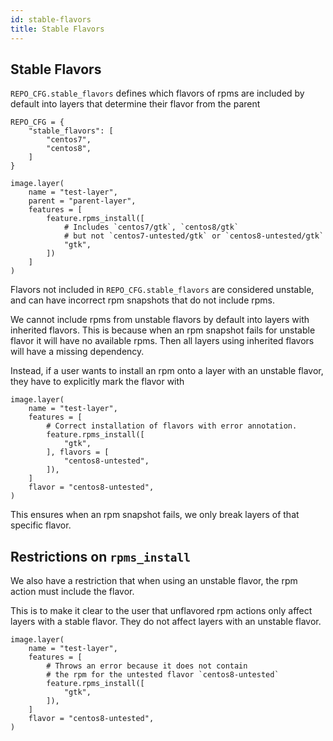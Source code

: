 ```yaml
---
id: stable-flavors
title: Stable Flavors
---
```


## Stable Flavors

`REPO_CFG.stable_flavors` defines which flavors of rpms are included by default into layers that determine their flavor from the parent

```
REPO_CFG = {
    "stable_flavors": [
        "centos7",
        "centos8",
    ]
}

image.layer(
    name = "test-layer",
    parent = "parent-layer",
    features = [
        feature.rpms_install([
            # Includes `centos7/gtk`, `centos8/gtk`
            # but not `centos7-untested/gtk` or `centos8-untested/gtk`
            "gtk",
        ])
    ]
)
```

Flavors not included in `REPO_CFG.stable_flavors` are considered unstable, and can have incorrect rpm snapshots that do not include rpms.

We cannot include rpms from unstable flavors by default into layers with inherited flavors. This is because when an rpm snapshot fails for unstable flavor it will have no available rpms. Then all layers using inherited flavors will have a missing dependency.

Instead, if a user wants to install an rpm onto a layer with an unstable flavor, they have to explicitly mark the flavor with

```
image.layer(
    name = "test-layer",
    features = [
        # Correct installation of flavors with error annotation.
        feature.rpms_install([
            "gtk",
        ], flavors = [
            "centos8-untested",
        ]),
    ]
    flavor = "centos8-untested",
)
```

This ensures when an rpm snapshot fails, we only break layers of that specific flavor.

## Restrictions on `rpms_install`

We also have a restriction that when using an unstable flavor, the rpm action must include the flavor.

This is to make it clear to the user that unflavored rpm actions only affect layers with a stable flavor. They do not affect layers with an unstable flavor.

```
image.layer(
    name = "test-layer",
    features = [
        # Throws an error because it does not contain
        # the rpm for the untested flavor `centos8-untested`
        feature.rpms_install([
            "gtk",
        ]),
    ]
    flavor = "centos8-untested",
)
```
